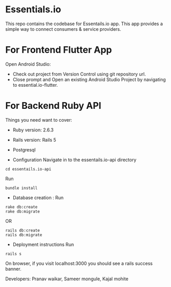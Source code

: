 # Essentials.io
This repo contains the codebase for Essentails.io app. 
This app provides a simple way to connect consumers &amp; service providers.

# For Frontend Flutter App
Open Android Studio:

* Check out project from Version Control using git repository url.
* Close prompt and Open an existing Android Studio Project by navigating to essential.io-flutter.

# For Backend Ruby API

Things you need want to cover:

* Ruby version: 2.6.3
* Rails version: Rails 5
* Postgresql

* Configuration
Navigate in to the essentails.io-api directory
````
cd essentails.io-api
````
Run
````
bundle install
````

* Database creation : 
Run
````
rake db:create 
rake db:migrate 
````
OR
````
rails db:create
rails db:migrate
````

* Deployment instructions
Run
````
rails s
````
On browser, if you visit localhost:3000 you should see a rails success banner.

Developers: Pranav waikar, Sameer mongule, Kajal mohite
